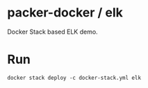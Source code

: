 # packer-docker / elk

Docker Stack based ELK demo.

# Run
```shell
docker stack deploy -c docker-stack.yml elk
```
